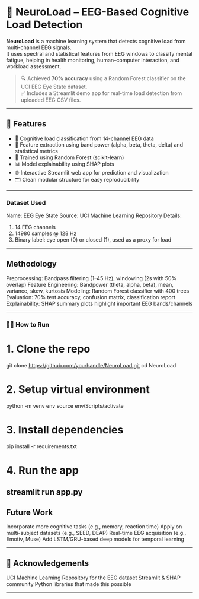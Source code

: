 # 🧠 NeuroLoad – EEG-Based Cognitive Load Detection

**NeuroLoad** is a machine learning system that detects cognitive load from multi-channel EEG signals.  
It uses spectral and statistical features from EEG windows to classify mental fatigue, helping in health monitoring, human–computer interaction, and workload assessment.

> 🔍 Achieved **70% accuracy** using a Random Forest classifier on the UCI EEG Eye State dataset.  
> ✅ Includes a Streamlit demo app for real-time load detection from uploaded EEG CSV files.

---

## 📌 Features

- 🧠 Cognitive load classification from 14-channel EEG data
- 🔬 Feature extraction using band power (alpha, beta, theta, delta) and statistical metrics
- 🎯 Trained using Random Forest (scikit-learn)
- 📊 Model explainability using SHAP plots
- 🌐 Interactive Streamlit web app for prediction and visualization
- 🗂 Clean modular structure for easy reproducibility

---
### Dataset Used
Name: EEG Eye State
Source: UCI Machine Learning Repository
Details:
1) 14 EEG channels
2) 14980 samples @ 128 Hz
3) Binary label: eye open (0) or closed (1), used as a proxy for load

---
## Methodology
Preprocessing: Bandpass filtering (1–45 Hz), windowing (2s with 50% overlap)
Feature Engineering: Bandpower (theta, alpha, beta), mean, variance, skew, kurtosis
Modeling: Random Forest classifier with 400 trees
Evaluation: 70% test accuracy, confusion matrix, classification report
Explainability: SHAP summary plots highlight important EEG bands/channels

---
### 🧑‍💻 How to Run 
# 1. Clone the repo
git clone https://github.com/yourhandle/NeuroLoad.git
cd NeuroLoad
# 2. Setup virtual environment
python -m venv env
source env/Scripts/activate
# 3. Install dependencies
pip install -r requirements.txt
# 4. Run the app
streamlit run app.py
---

## Future Work
Incorporate more cognitive tasks (e.g., memory, reaction time)
Apply on multi-subject datasets (e.g., SEED, DEAP)
Real-time EEG acquisition (e.g., Emotiv, Muse)
Add LSTM/GRU-based deep models for temporal learning

---
## 🌟 Acknowledgements
UCI Machine Learning Repository for the EEG dataset
Streamlit & SHAP community
Python libraries that made this possible

---
